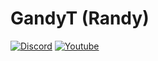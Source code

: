 # GandyT (Randy)

[![Discord](https://img.shields.io/discord/754767660859916289.svg)](https://discordapp.com/invite/fnF5SCMPDZ)
[![Youtube](/youtube/channel/subscribers/GandyDev)](https://www.youtube.com/c/GandyDev)
